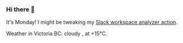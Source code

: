 ### Hi there :wave:

It's Monday! I might be tweaking my [Slack workspace analyzer action](https://github.com/bewuethr/slack-analyzer).

Weather in Victoria BC: cloudy , at +15°C.
